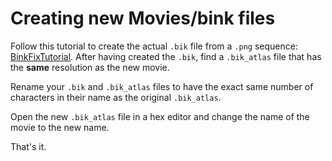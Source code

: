 # Creating new Movies/bink files

Follow this tutorial to create the actual `.bik` file from a `.png` sequence: [BinkFixTutorial](https://github.com/EtchJetty/BinkFixTutorial).
After having created the `.bik`, find a `.bik_atlas` file that has the **same** resolution as the new movie.

Rename your `.bik` and `.bik_atlas` files to have the exact same number of characters in their name as the original `.bik_atlas`.

Open the new `.bik_atlas` file in a hex editor and change the name of the movie to the new name.

That's it.
